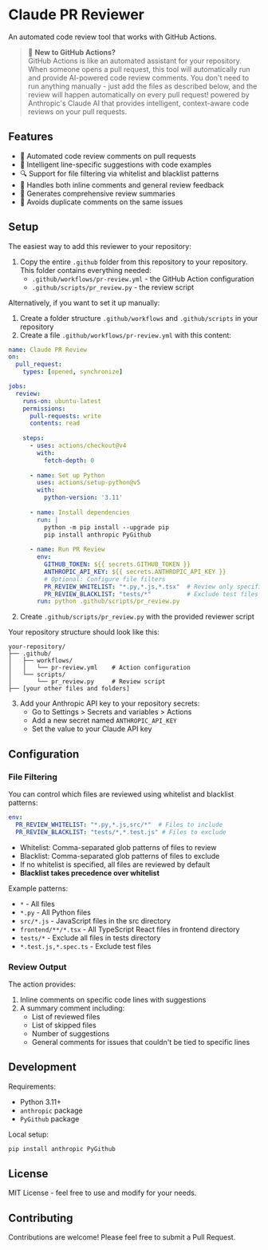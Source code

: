 # Claude PR Reviewer

An automated code review tool that works with GitHub Actions. 

> 📘 **New to GitHub Actions?**  
> GitHub Actions is like an automated assistant for your repository. When someone opens a pull request, this tool will automatically run and provide AI-powered code review comments. You don't need to run anything manually - just add the files as described below, and the review will happen automatically on every pull request! powered by Anthropic's Claude AI that provides intelligent, context-aware code reviews on your pull requests.

## Features

- 🤖 Automated code review comments on pull requests
- 🎯 Intelligent line-specific suggestions with code examples
- 🔍 Support for file filtering via whitelist and blacklist patterns
- 🔄 Handles both inline comments and general review feedback
- 📝 Generates comprehensive review summaries
- 🚫 Avoids duplicate comments on the same issues

## Setup

The easiest way to add this reviewer to your repository:

1. Copy the entire `.github` folder from this repository to your repository. This folder contains everything needed:
   - `.github/workflows/pr-review.yml` - the GitHub Action configuration
   - `.github/scripts/pr_review.py` - the review script

Alternatively, if you want to set it up manually:

1. Create a folder structure `.github/workflows` and `.github/scripts` in your repository
2. Create a file `.github/workflows/pr-review.yml` with this content:

```yaml
name: Claude PR Review
on:
  pull_request:
    types: [opened, synchronize]

jobs:
  review:
    runs-on: ubuntu-latest
    permissions:
      pull-requests: write
      contents: read
    
    steps:
      - uses: actions/checkout@v4
        with:
          fetch-depth: 0
          
      - name: Set up Python
        uses: actions/setup-python@v5
        with:
          python-version: '3.11'
          
      - name: Install dependencies
        run: |
          python -m pip install --upgrade pip
          pip install anthropic PyGithub
          
      - name: Run PR Review
        env:
          GITHUB_TOKEN: ${{ secrets.GITHUB_TOKEN }}
          ANTHROPIC_API_KEY: ${{ secrets.ANTHROPIC_API_KEY }}
          # Optional: Configure file filters
          PR_REVIEW_WHITELIST: "*.py,*.js,*.tsx"  # Review only specific files
          PR_REVIEW_BLACKLIST: "tests/*"          # Exclude test files
        run: python .github/scripts/pr_review.py
```

2. Create `.github/scripts/pr_review.py` with the provided reviewer script

Your repository structure should look like this:
```
your-repository/
├── .github/
│   ├── workflows/
│   │   └── pr-review.yml    # Action configuration
│   └── scripts/
│       └── pr_review.py     # Review script
├── [your other files and folders]
```

3. Add your Anthropic API key to your repository secrets:
   - Go to Settings > Secrets and variables > Actions
   - Add a new secret named `ANTHROPIC_API_KEY`
   - Set the value to your Claude API key

## Configuration

### File Filtering

You can control which files are reviewed using whitelist and blacklist patterns:

```yaml
env:
  PR_REVIEW_WHITELIST: "*.py,*.js,src/*"  # Files to include
  PR_REVIEW_BLACKLIST: "tests/*,*.test.js" # Files to exclude
```

- Whitelist: Comma-separated glob patterns of files to review
- Blacklist: Comma-separated glob patterns of files to exclude
- If no whitelist is specified, all files are reviewed by default
- **Blacklist takes precedence over whitelist**

Example patterns:  
- `*` - All files
- `*.py` - All Python files
- `src/*.js` - JavaScript files in the src directory
- `frontend/**/*.tsx` - All TypeScript React files in frontend directory
- `tests/*` - Exclude all files in tests directory
- `*.test.js,*.spec.ts` - Exclude test files

### Review Output

The action provides:
1. Inline comments on specific code lines with suggestions
2. A summary comment including:
   - List of reviewed files
   - List of skipped files
   - Number of suggestions
   - General comments for issues that couldn't be tied to specific lines

## Development

Requirements:
- Python 3.11+
- `anthropic` package
- `PyGithub` package

Local setup:
```bash
pip install anthropic PyGithub
```

## License

MIT License - feel free to use and modify for your needs.

## Contributing

Contributions are welcome! Please feel free to submit a Pull Request.
